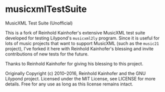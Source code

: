 # musicxmlTestSuite
MusicXML Test Suite (Unofficial)

This is a fork of Reinhold Kainhofer's extensive MusicXML test suite 
developed for testing Lilypond's `musicxml2ly` program.  Since it is
useful for lots of music projects that want to support MusicXML
(such as the `music21` project), I've forked it here with Reinhold 
Kainhofer's blessing and invite
contributions of new tests for the future.

Thanks to Reinhold Kainhofer for giving his blessing to this project.

Originally Copyright (c) 2010–2016, Reinhold Kainhofer and the GNU Lilypond
project.  Licensed under the MIT License, see LICENSE for more details.
Free for any use as long as this license remains intact.
